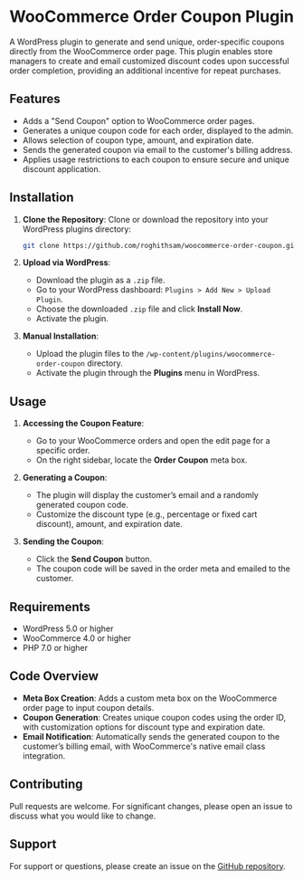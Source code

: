 # WooCommerce Order Coupon Plugin

A WordPress plugin to generate and send unique, order-specific coupons directly from the WooCommerce order page. This plugin enables store managers to create and email customized discount codes upon successful order completion, providing an additional incentive for repeat purchases.

## Features
- Adds a "Send Coupon" option to WooCommerce order pages.
- Generates a unique coupon code for each order, displayed to the admin.
- Allows selection of coupon type, amount, and expiration date.
- Sends the generated coupon via email to the customer's billing address.
- Applies usage restrictions to each coupon to ensure secure and unique discount application.

## Installation

1. **Clone the Repository**:
   Clone or download the repository into your WordPress plugins directory:
   ```bash
   git clone https://github.com/roghithsam/woocommerce-order-coupon.git
   ```

2. **Upload via WordPress**:
   - Download the plugin as a `.zip` file.
   - Go to your WordPress dashboard: `Plugins > Add New > Upload Plugin`.
   - Choose the downloaded `.zip` file and click **Install Now**.
   - Activate the plugin.

3. **Manual Installation**:
   - Upload the plugin files to the `/wp-content/plugins/woocommerce-order-coupon` directory.
   - Activate the plugin through the **Plugins** menu in WordPress.

## Usage

1. **Accessing the Coupon Feature**:
   - Go to your WooCommerce orders and open the edit page for a specific order.
   - On the right sidebar, locate the **Order Coupon** meta box.

2. **Generating a Coupon**:
   - The plugin will display the customer’s email and a randomly generated coupon code.
   - Customize the discount type (e.g., percentage or fixed cart discount), amount, and expiration date.

3. **Sending the Coupon**:
   - Click the **Send Coupon** button.
   - The coupon code will be saved in the order meta and emailed to the customer.

## Requirements
- WordPress 5.0 or higher
- WooCommerce 4.0 or higher
- PHP 7.0 or higher

## Code Overview

- **Meta Box Creation**: Adds a custom meta box on the WooCommerce order page to input coupon details.
- **Coupon Generation**: Creates unique coupon codes using the order ID, with customization options for discount type and expiration date.
- **Email Notification**: Automatically sends the generated coupon to the customer’s billing email, with WooCommerce's native email class integration.

## Contributing
Pull requests are welcome. For significant changes, please open an issue to discuss what you would like to change.

## Support
For support or questions, please create an issue on the [GitHub repository](https://github.com/roghithsam/woocommerce-order-coupon/issues).
